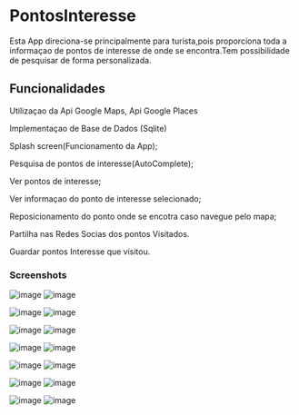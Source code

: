# PontosInteresse
Esta App direciona-se principalmente para turista,pois proporciona toda a informaçao de pontos de interesse de onde se encontra.Tem possibilidade de pesquisar de forma personalizada.

## Funcionalidades

Utilizaçao da Api Google Maps, Api Google Places 

Implementaçao de Base de Dados (Sqlite)

Splash screen(Funcionamento da App);

Pesquisa de pontos de interesse(AutoComplete);

Ver pontos de interesse;

Ver informaçao do ponto de interesse selecionado;

Reposicionamento do ponto onde se encotra caso navegue pelo mapa;

Partilha nas Redes Socias dos pontos Visitados.

Guardar pontos Interesse que visitou.

### Screenshots
![image](https://user-images.githubusercontent.com/34281481/38612754-95f753d2-3d7f-11e8-8725-cbd7da18b221.png)
![image](https://user-images.githubusercontent.com/34281481/38612791-a8c6c0d8-3d7f-11e8-83e7-1149b8c18ed2.png)

![image](https://user-images.githubusercontent.com/34281481/38612800-b580f618-3d7f-11e8-8e0c-618a3bc544bd.png)
![image](https://user-images.githubusercontent.com/34281481/38612805-b8a6f680-3d7f-11e8-8146-cd4695433d48.png)

![image](https://user-images.githubusercontent.com/34281481/38612827-c9c8a31e-3d7f-11e8-8fd6-735453c7d256.png)
![image](https://user-images.githubusercontent.com/34281481/38612830-cc4a718a-3d7f-11e8-8947-c8511a0e9275.png)

![image](https://user-images.githubusercontent.com/34281481/38612854-e2625e74-3d7f-11e8-92cd-f7ed9e27ba3c.png)
![image](https://user-images.githubusercontent.com/34281481/38612855-e531d5c6-3d7f-11e8-8d58-55df40197f83.png)

![image](https://user-images.githubusercontent.com/34281481/38612889-ff1f4662-3d7f-11e8-8e9e-ee01445ee352.png)
![image](https://user-images.githubusercontent.com/34281481/38612896-02b1f662-3d80-11e8-9d7f-f664903d37bb.png)

![image](https://user-images.githubusercontent.com/34281481/38612920-118d59c4-3d80-11e8-98a5-6ac3235efae8.png)
![image](https://user-images.githubusercontent.com/34281481/38612923-142e27da-3d80-11e8-87ff-f83f4cc75322.png)

![image](https://user-images.githubusercontent.com/34281481/38613096-aeb7c838-3d80-11e8-920c-51c193555893.png)
![image](https://user-images.githubusercontent.com/34281481/40267208-eaeed8bc-5b50-11e8-9d62-f9b975b2aeb5.png)

